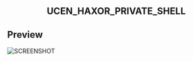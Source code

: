 <h2 align="center">UCEN_HAXOR_PRIVATE_SHELL</h2>


Preview
-------

![SCREENSHOT](https://kosred.com/a/vkrtee.JPG)
